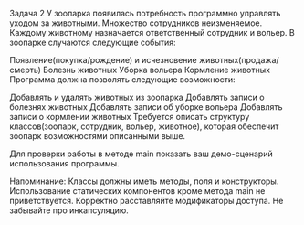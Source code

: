 Задача 2
У зоопарка появилась потребность программно управлять уходом за животными.
Множество сотрудников неизменяемое. Каждому животному назначается ответственный сотрудник и вольер. В зоопарке случаются следующие события:

Появление(покупка/рождение) и исчезновение животных(продажа/смерть)
Болезнь животных
Уборка вольера
Кормление животных
Программа должна позволять следующие возможности:

Добавлять и удалять животных из зоопарка
Добавлять записи о болезнях животных
Добавлять записи об уборке вольера
Добавлять записи о кормлении животных
Требуется описать структуру классов(зоопарк, сотрудник, вольер, животное), которая обеспечит зоопарк возможностями описанными выше.

Для проверки работы в методе main показать ваш демо-сценарий использования программы.

Напоминание: Классы должны иметь методы, поля и конструкторы. 
Использование статических компонентов кроме метода main не приветствуется. 
Корректно расставляйте модификаторы доступа. Не забывайте про инкапсуляцию.
